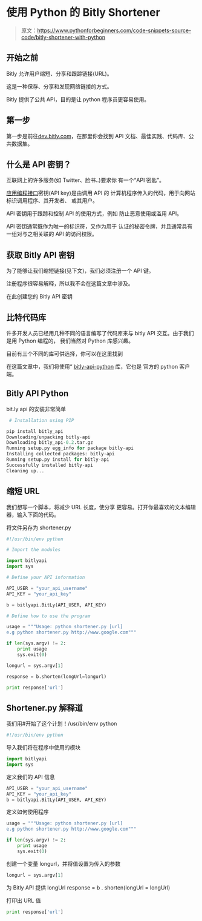 # 使用 Python 的 Bitly Shortener

> 原文：<https://www.pythonforbeginners.com/code-snippets-source-code/bitly-shortener-with-python>

## 开始之前

Bitly 允许用户缩短、分享和跟踪链接(URL)。

这是一种保存、分享和发现网络链接的方式。

Bitly 提供了公共 API，目的是让 python 程序员更容易使用。

## 第一步

第一步是前往[dev.bitly.com](https://dev.bitly.com "dev.bitly.com")，在那里你会找到 API
文档、最佳实践、代码库、公共数据集。

## 什么是 API 密钥？

互联网上的许多服务(如 Twitter、脸书..)要求你
有一个“API 密匙”。

[应用编程接口](https://en.wikipedia.org/wiki/Application_programming_interface_key "wikipedia_api")密钥(API key)是由调用 API 的
计算机程序传入的代码，用于向网站标识调用程序、其开发者、
或其用户。

API 密钥用于跟踪和控制 API 的使用方式，例如
防止恶意使用或滥用 API。

API 密钥通常既作为唯一的标识符，又作为用于
认证的秘密令牌，并且通常具有一组对与之相关联的 API
的访问权限。

## 获取 Bitly API 密钥

为了能够让我们缩短链接(见下文)，我们必须注册一个 API 键。

注册程序很容易解释，所以我不会在这篇文章中涉及。

在此创建您的 Bitly API 密钥

## 比特代码库

许多开发人员已经用几种不同的语言编写了代码库来与 bitly
API 交互。由于我们是用 Python 编程的，
我们当然对 Python 库感兴趣。

目前有三个不同的库可供选择，你可以在这里找到

在这篇文章中，我们将使用“ [bitly-api-python](https://github.com/bitly/bitly-api-python "bitly-api-python") 库，它也是
官方的 python 客户端。

## Bitly API Python

bit.ly api 的安装非常简单

```py
 # Installation using PIP

pip install bitly_api
Downloading/unpacking bitly-api
Downloading bitly_api-0.2.tar.gz
Running setup.py egg_info for package bitly-api
Installing collected packages: bitly-api
Running setup.py install for bitly-api
Successfully installed bitly-api
Cleaning up... 
```

## 缩短 URL

我们想写一个脚本，将减少 URL 长度，使分享
更容易。打开你最喜欢的文本编辑器，输入下面的代码。

将文件另存为 shortener.py

```py
#!/usr/bin/env python

# Import the modules

import bitlyapi
import sys

# Define your API information

API_USER = "your_api_username"
API_KEY = "your_api_key"

b = bitlyapi.BitLy(API_USER, API_KEY)

# Define how to use the program

usage = """Usage: python shortener.py [url]
e.g python shortener.py http://www.google.com"""

if len(sys.argv) != 2:
    print usage
    sys.exit(0)

longurl = sys.argv[1]

response = b.shorten(longUrl=longurl)

print response['url'] 
```

## Shortener.py 解释道

我们用#开始了这个计划！/usr/bin/env python

```py
#!/usr/bin/env python 
```

导入我们将在程序中使用的模块

```py
import bitlyapi
import sys 
```

定义我们的 API 信息

```py
API_USER = "your_api_username"
API_KEY = "your_api_key"
b = bitlyapi.BitLy(API_USER, API_KEY) 
```

定义如何使用程序

```py
usage = """Usage: python shortener.py [url]
e.g python shortener.py http://www.google.com"""

if len(sys.argv) != 2:
    print usage
    sys.exit(0) 
```

创建一个变量 longurl，并将值设置为传入的参数

```py
longurl = sys.argv[1] 
```

为 Bitly API 提供 longUrl response = b . shorten(longUrl = longUrl)

打印出 URL 值

```py
print response['url'] 
```